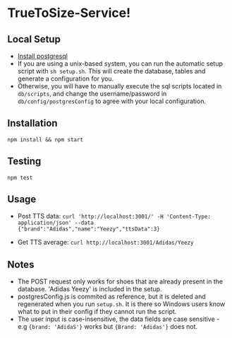 # TrueToSize-Service!

## Local Setup
  - [Install postgresql](http://postgresguide.com/setup/install.html)
  - If you are using a unix-based system, you can run the automatic setup script with `sh setup.sh`. This will create the database, tables and generate a configuration for you.
  - Otherwise, you will have to manually execute the sql scripts located in `db/scripts`, and change the username/password in `db/config/postgresConfig` to agree with your local configuration.
## Installation
`npm install && npm start`
## Testing
`npm test`
## Usage
   - Post TTS data: `curl 'http://localhost:3001/' -H 'Content-Type: application/json' --data {"brand":"Adidas","name":"Yeezy","ttsData":3}`<br>
   
   - Get TTS average: `curl http://localhost:3001/Adidas/Yeezy`

## Notes
- The POST request only works for shoes that are already present in the database. 'Adidas Yeezy' is included in the setup.
- postgresConfig.js is commited as reference, but it is deleted and regenerated when you run `setup.sh`. It is there so Windows users know what to put in their config if they cannot run the script.
- The user input is case-insensitive, the data fields are case sensitive - e.g `{brand: 'AdidaS'}` works but `{Brand: 'Adidas'}` does not.


